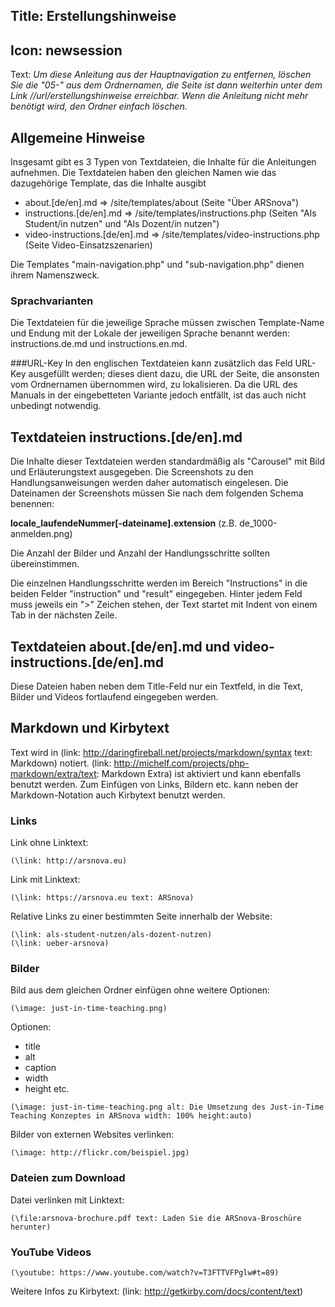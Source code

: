 Title: Erstellungshinweise
----
Icon: newsession
----
Text:
*Um diese Anleitung aus der Hauptnavigation zu entfernen, löschen Sie die "05-" aus dem Ordnernamen, die Seite ist dann weiterhin unter dem Link //url/erstellungshinweise erreichbar. Wenn die Anleitung nicht mehr benötigt wird, den Ordner einfach löschen.*

## Allgemeine Hinweise
Insgesamt gibt es 3 Typen von Textdateien, die Inhalte für die Anleitungen aufnehmen. Die Textdateien haben den gleichen Namen wie das dazugehörige Template, das die Inhalte ausgibt

- about.[de/en].md  => /site/templates/about (Seite "Über ARSnova")
- instructions.[de/en].md  => /site/templates/instructions.php (Seiten "Als Student/in nutzen" und "Als Dozent/in nutzen")
- video-instructions.[de/en].md  => /site/templates/video-instructions.php (Seite Video-Einsatzszenarien)

Die Templates "main-navigation.php" und "sub-navigation.php" dienen ihrem Namenszweck.

### Sprachvarianten
Die Textdateien für die jeweilige Sprache müssen zwischen Template-Name und Endung mit der Lokale der jeweiligen Sprache benannt werden: instructions.de.md und instructions.en.md. 

###URL-Key
In den englischen Textdateien kann zusätzlich das Feld URL-Key ausgefüllt werden; dieses dient dazu, die URL der Seite, die ansonsten vom Ordnernamen übernommen wird, zu lokalisieren. Da die URL des Manuals in der eingebetteten Variante jedoch entfällt, ist das auch nicht unbedingt notwendig.

## Textdateien  instructions.[de/en].md
Die Inhalte dieser Textdateien werden standardmäßig als "Carousel"
mit Bild und Erläuterungstext ausgegeben. Die Screenshots zu den Handlungsanweisungen werden daher automatisch eingelesen. Die Dateinamen der Screenshots müssen Sie nach dem folgenden Schema benennen:

**locale_laufendeNummer[-dateiname].extension** (z.B. de_1000-anmelden.png)

Die Anzahl der Bilder und Anzahl der Handlungsschritte sollten übereinstimmen.

Die einzelnen Handlungsschritte werden im Bereich "Instructions" in die beiden Felder "instruction" und "result" eingegeben. Hinter jedem Feld muss jeweils ein ">" Zeichen stehen, der Text startet mit Indent von einem Tab in der nächsten Zeile.

## Textdateien about.[de/en].md und video-instructions.[de/en].md
Diese Dateien haben neben dem Title-Feld nur ein Textfeld, in die Text, Bilder und Videos fortlaufend eingegeben werden.

## Markdown und Kirbytext
Text wird in (link: http://daringfireball.net/projects/markdown/syntax text: Markdown) notiert. (link: http://michelf.com/projects/php-markdown/extra/text: Markdown Extra) ist aktiviert und kann ebenfalls benutzt werden. Zum Einfügen von Links, Bildern etc. kann neben der Markdown-Notation auch Kirbytext benutzt werden.

### Links
Link ohne Linktext:
```
(\link: http://arsnova.eu)
```
Link mit Linktext:

```
(\link: https://arsnova.eu text: ARSnova)
```
Relative Links zu einer bestimmten Seite innerhalb der Website:

```
(\link: als-student-nutzen/als-dozent-nutzen)
(\link: ueber-arsnova)
```
### Bilder
Bild aus dem gleichen Ordner einfügen ohne weitere Optionen:
```
(\image: just-in-time-teaching.png)
```
Optionen:
- title
- alt
- caption
- width
- height etc.

```
(\image: just-in-time-teaching.png alt: Die Umsetzung des Just-in-Time Teaching Konzeptes in ARSnova width: 100% height:auto)
```
Bilder von externen Websites verlinken:
```
(\image: http://flickr.com/beispiel.jpg)
```

### Dateien zum Download
Datei verlinken mit Linktext:
```
(\file:arsnova-brochure.pdf text: Laden Sie die ARSnova-Broschüre herunter)
```
### YouTube Videos
```
(\youtube: https://www.youtube.com/watch?v=T3FTTVFPglw#t=89)
```
Weitere Infos zu Kirbytext: (link: http://getkirby.com/docs/content/text)


